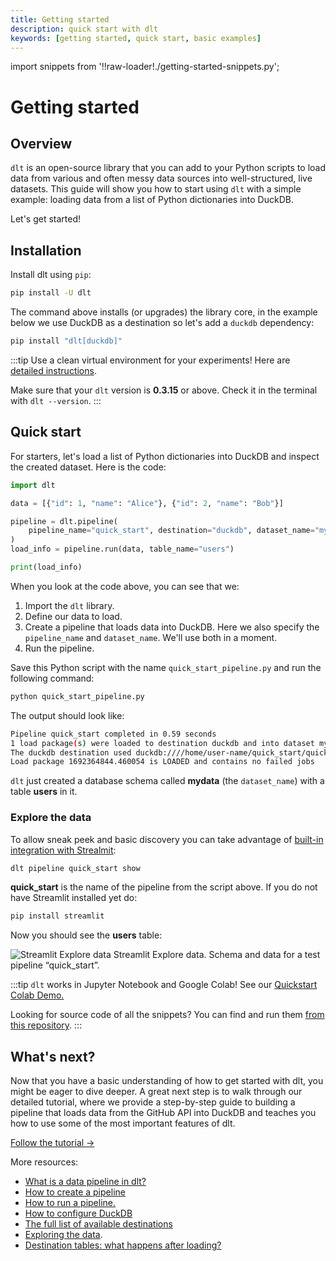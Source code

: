 ```yaml
---
title: Getting started
description: quick start with dlt
keywords: [getting started, quick start, basic examples]
---
```

import snippets from '!!raw-loader!./getting-started-snippets.py';

# Getting started

## Overview

`dlt` is an open-source library that you can add to your Python scripts to load data
from various and often messy data sources into well-structured, live datasets.
This guide will show you how to start using `dlt` with a simple example: loading data
from a list of Python dictionaries into DuckDB.

Let's get started!

## Installation

Install dlt using `pip`:

```bash
pip install -U dlt
```

The command above installs (or upgrades) the library core, in the example below we use DuckDB as a destination so let's add a `duckdb` dependency:

```bash
pip install "dlt[duckdb]"
```

:::tip
Use a clean virtual environment for your experiments! Here are [detailed instructions](reference/installation).

Make sure that your `dlt` version is **0.3.15** or above. Check it in the terminal with `dlt --version`.
:::

## Quick start

For starters, let's load a list of Python dictionaries into DuckDB and inspect the created dataset. Here is the code:

<!--@@@DLT_SNIPPET_START ./getting-started-snippets.py::start-->
```py
import dlt

data = [{"id": 1, "name": "Alice"}, {"id": 2, "name": "Bob"}]

pipeline = dlt.pipeline(
    pipeline_name="quick_start", destination="duckdb", dataset_name="mydata"
)
load_info = pipeline.run(data, table_name="users")

print(load_info)
```
<!--@@@DLT_SNIPPET_END ./getting-started-snippets.py::start-->

When you look at the code above, you can see that we:
1. Import the `dlt` library.
2. Define our data to load.
3. Create a pipeline that loads data into DuckDB. Here we also specify the `pipeline_name` and `dataset_name`. We'll use both in a moment.
4. Run the pipeline.

Save this Python script with the name `quick_start_pipeline.py` and run the following command:

```bash
python quick_start_pipeline.py
```

The output should look like:

```bash
Pipeline quick_start completed in 0.59 seconds
1 load package(s) were loaded to destination duckdb and into dataset mydata
The duckdb destination used duckdb:////home/user-name/quick_start/quick_start.duckdb location to store data
Load package 1692364844.460054 is LOADED and contains no failed jobs
```

`dlt` just created a database schema called **mydata** (the `dataset_name`) with a table **users** in it.

### Explore the data

To allow sneak peek and basic discovery you can take advantage of [built-in integration with Strealmit](reference/command-line-interface#show-tables-and-data-in-the-destination):

```bash
dlt pipeline quick_start show
```

**quick_start** is the name of the pipeline from the script above. If you do not have Streamlit installed yet do:

```bash
pip install streamlit
```

Now you should see the **users** table:

![Streamlit Explore data](/img/streamlit1.png)
Streamlit Explore data. Schema and data for a test pipeline “quick_start”.

:::tip
`dlt` works in Jupyter Notebook and Google Colab! See our [Quickstart Colab Demo.](https://colab.research.google.com/drive/1NfSB1DpwbbHX9_t5vlalBTf13utwpMGx?usp=sharing)

Looking for source code of all the snippets? You can find and run them [from this repository](https://github.com/dlt-hub/dlt/blob/devel/docs/website/docs/getting-started-snippets.py).
:::

## What's next?

Now that you have a basic understanding of how to get started with dlt, you might be eager to dive deeper. A great next step is to walk through our detailed tutorial, where we provide a step-by-step guide to building a pipeline that loads data from the GitHub API into DuckDB and teaches you how to use some of the most important features of dlt.

[Follow the tutorial →](tutorial/intro)

More resources:
- [What is a data pipeline in dlt?](general-usage/pipeline)
- [How to create a pipeline](walkthroughs/create-a-pipeline)
- [How to run a pipeline.](walkthroughs/run-a-pipeline)
- [How to configure DuckDB](dlt-ecosystem/destinations/duckdb)
- [The full list of available destinations](dlt-ecosystem/destinations/)
- [Exploring the data](dlt-ecosystem/visualizations/exploring-the-data).
- [Destination tables: what happens after loading?](general-usage/destination-tables)